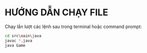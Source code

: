 # HƯỚNG DẪN CHẠY FILE

Chạy lần lượt các lệnh sau trong terminal hoặc command prompt:

```bash
cd src\main\java
javac *.java
java Game

